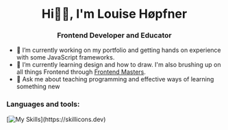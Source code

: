 <h1 align="center"> Hi✌🏽, I'm Louise Høpfner </h1>

<h3 align="center"> Frontend Developer and Educator </h3>

- 🔭 I’m currently working on my portfolio and getting hands on experience with some JavaScript frameworks.
- 🌱 I’m currently learning design and how to draw. I'm also brushing up on all things Frontend through [Frontend Masters](https://frontendmasters.com/).  
- 💬 Ask me about teaching programming and effective ways of learning something new

<h3> Languages and tools:</h3>

[![My Skills](https://skillicons.dev/icons?i=html,css,js,react,figma,ps,)](https://skillicons.dev)
  <!--
**louissse/louissse** is a ✨ _special_ ✨ repository because its `README.md` (this file) appears on your GitHub profile.

Here are some ideas to get you started:

- 🔭 I’m currently working on ...
- 🌱 I’m currently learning ...
- 👯 I’m looking to collaborate on ...
- 🤔 I’m looking for help with ...
- 💬 Ask me about ...
- 📫 How to reach me: ...
- 😄 Pronouns: ...
- ⚡ Fun fact: ...
-->
